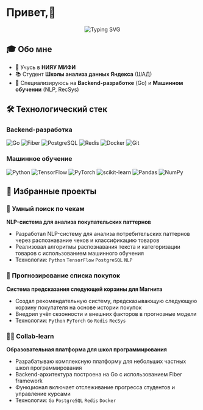 # Привет,👋

<div align="center">
  <img src="https://readme-typing-svg.herokuapp.com?font=Fira+Code&pause=1000&color=2F81F7&center=true&vCenter=true&width=600&lines=Backend+Разработчик+%7C+ML+Инженер;Студент+МИФИ+%26+Школы+анализа+данных+Яндекса;Go+%7C+Python+%7C+Машинное+обучение" alt="Typing SVG" />
</div>

## 🎓 Обо мне

- 🏫 Учусь в **НИЯУ МИФИ** 
- 📚 Студент **Школы анализа данных Яндекса** (ШАД)
- 🔭 Специализируюсь на **Backend-разработке** (Go) и **Машинном обучении** (NLP, RecSys)

## 🛠️ Технологический стек

### Backend-разработка
![Go](https://img.shields.io/badge/Go-00ADD8?style=for-the-badge&logo=go&logoColor=white)
![Fiber](https://img.shields.io/badge/Fiber-00ACD7?style=for-the-badge&logo=go&logoColor=white)
![PostgreSQL](https://img.shields.io/badge/PostgreSQL-316192?style=for-the-badge&logo=postgresql&logoColor=white)
![Redis](https://img.shields.io/badge/Redis-DC382D?style=for-the-badge&logo=redis&logoColor=white)
![Docker](https://img.shields.io/badge/Docker-2496ED?style=for-the-badge&logo=docker&logoColor=white)
![Git](https://img.shields.io/badge/Git-F05032?style=for-the-badge&logo=git&logoColor=white)

### Машинное обучение
![Python](https://img.shields.io/badge/Python-3776AB?style=for-the-badge&logo=python&logoColor=white)
![TensorFlow](https://img.shields.io/badge/TensorFlow-FF6F00?style=for-the-badge&logo=tensorflow&logoColor=white)
![PyTorch](https://img.shields.io/badge/PyTorch-EE4C2C?style=for-the-badge&logo=pytorch&logoColor=white)
![scikit-learn](https://img.shields.io/badge/scikit--learn-F7931E?style=for-the-badge&logo=scikit-learn&logoColor=white)
![Pandas](https://img.shields.io/badge/Pandas-150458?style=for-the-badge&logo=pandas&logoColor=white)
![NumPy](https://img.shields.io/badge/NumPy-013243?style=for-the-badge&logo=numpy&logoColor=white)

## 🚀 Избранные проекты

### 🧾 Умный поиск по чекам
**NLP-система для анализа покупательских паттернов**
- Разработал NLP-систему для анализа потребительских паттернов через распознавание чеков и классификацию товаров
- Реализовал алгоритмы распознавания текста и категоризации товаров с использованием машинного обучения
- Технологии: `Python` `TensorFlow` `PostgreSQL` `NLP`

### 🛒 Прогнозирование списка покупок
**Система предсказания следующей корзины для Магнита**
- Создал рекомендательную систему, предсказывающую следующую корзину покупателя на основе истории покупок
- Внедрил учёт сезонности и внешних факторов в прогнозные модели
- Технологии: `Python` `PyTorch` `Go` `Redis` `RecSys`

### 👨‍🏫 Collab-learn
**Образовательная платформа для школ программирования**
- Разрабатываю комплексную платформу для небольших частных школ программирования
- Backend-архитектура построена на Go с использованием Fiber framework
- Функционал включает отслеживание прогресса студентов и управление курсами
- Технологии: `Go` `PostgreSQL` `Redis` `Docker`

